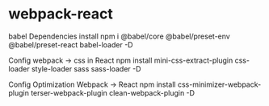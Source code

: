 # webpack-react

babel Dependencies install
npm i @babel/core @babel/preset-env @babel/preset-react babel-loader -D

Config webpack -> css in React
npm install mini-css-extract-plugin css-loader style-loader sass sass-loader -D

Config Optimization Webpack -> React
npm install css-minimizer-webpack-plugin terser-webpack-plugin clean-webpack-plugin -D